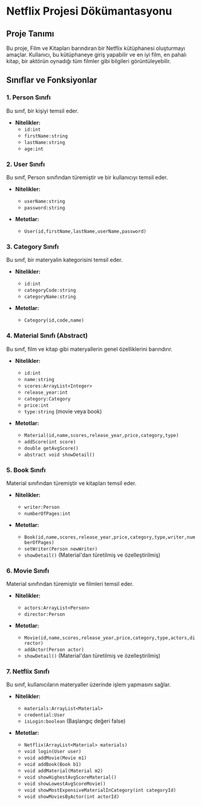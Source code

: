 # **Netflix Projesi Dökümantasyonu**

## **Proje Tanımı**

Bu proje, Film ve Kitapları barındıran bir Netflix kütüphanesi oluşturmayı amaçlar. Kullanıcı, bu kütüphaneye giriş yapabilir ve en iyi film, en pahalı kitap, bir aktörün oynadığı tüm filmler gibi bilgileri görüntüleyebilir.

## **Sınıflar ve Fonksiyonlar**

### **1. Person Sınıfı**
Bu sınıf, bir kişiyi temsil eder.

- **Nitelikler:**
  - `id:int`
  - `firstName:string`
  - `lastName:string`
  - `age:int`

### **2. User Sınıfı**
Bu sınıf, Person sınıfından türemiştir ve bir kullanıcıyı temsil eder.

- **Nitelikler:**
  - `userName:string`
  - `password:string`
  
- **Metotlar:**
  - `User(id,firstName,lastName,userName,password)`

### **3. Category Sınıfı**
Bu sınıf, bir materyalin kategorisini temsil eder.

- **Nitelikler:**
  - `id:int`
  - `categoryCode:string`
  - `categoryName:string`

- **Metotlar:**
  - `Category(id,code,name)`

### **4. Material Sınıfı (Abstract)**
Bu sınıf, film ve kitap gibi materyallerin genel özelliklerini barındırır.

- **Nitelikler:**
  - `id:int`
  - `name:string`
  - `scores:ArrayList<Integer>`
  - `release_year:int`
  - `category:Category`
  - `price:int`
  - `type:string` (movie veya book)
  
- **Metotlar:**
  - `Material(id,name,scores,release_year,price,category,type)`
  - `addScore(int score)`
  - `double getAvgScore()`
  - `abstract void showDetail()`

### **5. Book Sınıfı**
Material sınıfından türemiştir ve kitapları temsil eder.

- **Nitelikler:**
  - `writer:Person`
  - `numberOfPages:int`

- **Metotlar:**
  - `Book(id,name,scores,release_year,price,category,type,writer,numberOfPages)`
  - `setWriter(Person newWriter)`
  - `showDetail()` (Material'dan türetilmiş ve özelleştirilmiş)

### **6. Movie Sınıfı**
Material sınıfından türemiştir ve filmleri temsil eder.

- **Nitelikler:**
  - `actors:ArrayList<Person>`
  - `director:Person`

- **Metotlar:**
  - `Movie(id,name,scores,release_year,price,category,type,actors,director)`
  - `addActor(Person actor)`
  - `showDetail()` (Material'dan türetilmiş ve özelleştirilmiş)

### **7. Netflix Sınıfı**
Bu sınıf, kullanıcıların materyaller üzerinde işlem yapmasını sağlar.

- **Nitelikler:**
  - `materials:ArrayList<Material>`
  - `credential:User`
  - `isLogin:boolean` (Başlangıç değeri false)

- **Metotlar:**
  - `Netflix(ArrayList<Material> materials)`
  - `void login(User user)`
  - `void addMovie(Movie m1)`
  - `void addBook(Book b1)`
  - `void addMaterial(Material m2)`
  - `void showHighestAvgScoreMaterial()`
  - `void showLowestAvgScoreMovie()`
  - `void showMostExpensiveMaterialInCategory(int categoryId)`
  - `void showMoviesByActor(int actorId)`

